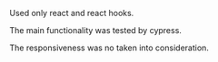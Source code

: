 Used only react and react hooks.

The main functionality was tested by cypress.

The responsiveness was no taken into consideration.
